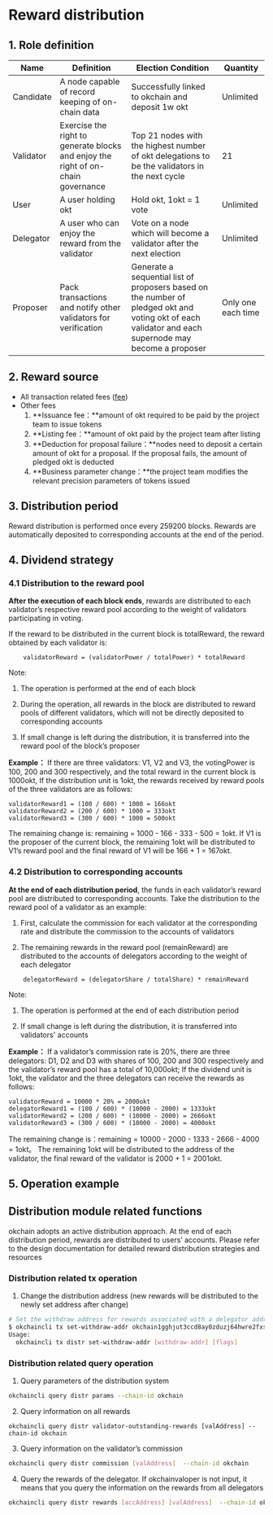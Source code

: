 # Reward distribution

## 1. Role definition

|Name|Definition|Election Condition|Quantity|
|---|---|---|---|
| Candidate | A node capable of record keeping of on-chain data | Successfully linked to okchain and deposit 1w okt | Unlimited ||
| Validator | Exercise the right to generate blocks and enjoy the right of on-chain governance | Top 21 nodes with the highest number of okt delegations to be the validators in the next cycle | 21 |
| User | A user holding okt | Hold okt, 1okt = 1 vote | Unlimited ||
| Delegator | A user who can enjoy the reward from the validator | Vote on a node which will become a validator after the next election | Unlimited ||
| Proposer | Pack transactions and notify other validators for verification | Generate a sequential list of proposers based on the number of pledged okt and voting okt of each validator and each supernode may become a proposer | Only one each time ||



## 2. Reward source

* All transaction related fees ([fee](../../concepts/fee.html))
* Other fees
    1. **Issuance fee：**amount of okt required to be paid by the project team to issue tokens
    1. **Listing fee：**amount of okt paid by the project team after listing
    1. **Deduction for proposal failure：**nodes need to deposit a certain amount of okt for a proposal. If the proposal fails, the amount of pledged okt is deducted
    1. **Business parameter change：**the project team modifies the relevant precision parameters of tokens issued

## 3. Distribution period

Reward distribution is performed once every 259200 blocks. Rewards are automatically deposited to corresponding accounts at the end of the period.

## 4. Dividend strategy

### 4.1 Distribution to the reward pool

**After the execution of each block ends**, rewards are distributed to each validator’s respective reward pool according to the weight of validators participating in voting.

If the reward to be distributed in the current block is totalReward, the reward obtained by each validator is:
```
    validatorReward = (validatorPower / totalPower) * totalReward
```

Note:

1. The operation is performed at the end of each block

2. During the operation, all rewards in the block are distributed to reward pools of different validators, which will not be directly deposited to corresponding accounts

3. If small change is left during the distribution, it is transferred into the reward pool of the block’s proposer


**Example：**
If there are three validators: V1, V2 and V3, the votingPower is 100, 200 and 300 respectively, and the total reward in the current block is 1000okt,
If the distribution unit is 1okt, the rewards received by reward pools of the three validators are as follows:
```
validatorReward1 = (100 / 600) * 1000 = 166okt
validatorReward2 = (200 / 600) * 1000 = 333okt
validatorReward3 = (300 / 600) * 1000 = 500okt
```

The remaining change is: remaining = 1000 - 166 - 333 - 500 = 1okt.
If V1 is the proposer of the current block, the remaining 1okt will be distributed to V1’s reward pool and the final reward of V1 will be 166 + 1 = 167okt.

### 4.2 Distribution to corresponding accounts

**At the end of each distribution period**, the funds in each validator’s reward pool are distributed to corresponding accounts. Take the distribution to the reward pool of a validator as an example:

1. First, calculate the commission for each validator at the corresponding rate and distribute the commission to the accounts of validators

2. The remaining rewards in the reward pool (remainReward) are distributed to the accounts of delegators according to the weight of each delegator
```
    delegatorReward = (delegatorShare / totalShare) * remainReward
```

Note:

1. The operation is performed at the end of each distribution period

2. If small change is left during the distribution, it is transferred into validators' accounts

**Example：**
If a validator’s commission rate is 20%, there are three delegators: D1, D2 and D3 with shares of 100, 200 and 300 respectively and the validator’s reward pool has a total of 10,000okt;
If the dividend unit is 1okt, the validator and the three delegators can receive the rewards as follows:
```
validatorReward = 10000 * 20% = 2000okt
delegatorReward1 = (100 / 600) * (10000 - 2000) = 1333okt
validatorReward2 = (200 / 600) * (10000 - 2000) = 2666okt
validatorReward3 = (300 / 600) * (10000 - 2000) = 4000okt
```

The remaining change is：remaining = 10000 - 2000 - 1333 - 2666 - 4000 = 1okt。
The remaining 1okt will be distributed to the address of the validator, the final reward of the validator is 2000 + 1 = 2001okt.


## 5. Operation example
## Distribution module related functions
okchain adopts an active distribution approach. At the end of each distribution period, rewards are distributed to users’ accounts. Please refer to the design documentation for detailed reward distribution strategies and resources
### Distribution related tx operation
1. Change the distribution address (new rewards will be distributed to the newly set address after change)
```sh
# Set the withdraw address for rewards associated with a delegator address:
$ okchaincli tx set-withdraw-addr okchain1gghjut3ccd8ay0zduzj64hwre2fxs9ld75ru9p --from [mykey]
Usage:
  okchaincli tx distr set-withdraw-addr [withdraw-addr] [flags]
```
### Distribution related query operation
1. Query parameters of the distribution system
```sh
okchaincli query distr params --chain-id okchain
```
2. Query information on all rewards
```
okchaincli query distr validator-outstanding-rewards [valAddress] --chain-id okchain
```
3. Query information on the validator’s commission
```sh
okchaincli query distr commission [valAddress]  --chain-id okchain
```
4. Query the rewards of the delegator. If okchainvaloper is not input, it means that you query the information on the rewards from all delegators
```sh
okchaincli query distr rewards [accAddress] [valAddress]  --chain-id okchain
```








